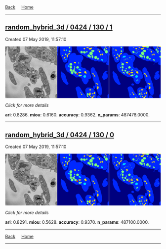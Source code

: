 
[Back](..)&nbsp;&nbsp;&nbsp;&nbsp;&nbsp;[Home](https://leapmanlab.github.io/snapshots)

---

<div class="summary"><a href="1"><h2>random_hybrid_3d / 0424 / 130 / 1</h2></a><p>Created 07 May 2019, 11:57:10
</p><a href="1"><img src="1/media/summary.png" align="center"></a><p>
<i>Click for more details</i>
</p></div>

**ari**: 0.8286. **miou**: 0.6160. **accuracy**: 0.9362. **n_params**: 487478.0000. 

---

<div class="summary"><a href="0"><h2>random_hybrid_3d / 0424 / 130 / 0</h2></a><p>Created 07 May 2019, 11:57:10
</p><a href="0"><img src="0/media/summary.png" align="center"></a><p>
<i>Click for more details</i>
</p></div>

**ari**: 0.8291. **miou**: 0.5628. **accuracy**: 0.9370. **n_params**: 487100.0000. 

---

[Back](..)&nbsp;&nbsp;&nbsp;&nbsp;&nbsp;[Home](https://leapmanlab.github.io/snapshots)

---
